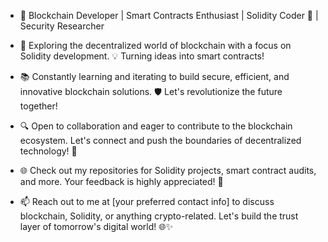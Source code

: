 - 🔗 Blockchain Developer | Smart Contracts Enthusiast | Solidity Coder 🚀 | Security Researcher

- 👋 Exploring the decentralized world of blockchain with a focus on Solidity development. 💡 Turning ideas into smart contracts!

- 📚 Constantly learning and iterating to build secure, efficient, and innovative blockchain solutions. 🛡️ Let's revolutionize the future together!

- 🔍 Open to collaboration and eager to contribute to the blockchain ecosystem. Let's connect and push the boundaries of decentralized technology! 💪

- 🌐 Check out my repositories for Solidity projects, smart contract audits, and more. Your feedback is highly appreciated! 🙌

- 📫 Reach out to me at [your preferred contact info] to discuss blockchain, Solidity, or anything crypto-related. Let's build the trust layer of tomorrow's digital world! 🌐✨

<!---
amankakar/amankakar is a ✨ special ✨ repository because its `README.md` (this file) appears on your GitHub profile.
You can click the Preview link to take a look at your changes.
--->
